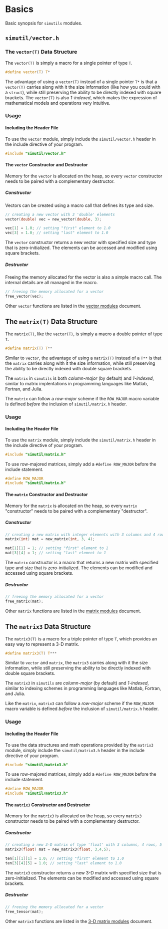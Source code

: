 # Basics

Basic synopsis for `simutils` modules.

## `simutil/vector.h`

### The `vector(T)` Data Structure

The `vector(T)` is simply a macro for a single pointer of type `T`.

```C
#define vector(T) T*
```

The advantage of using a `vector(T)` instead of a single pointer `T*` is that a `vector(T)` carries along with it the size information (like how you could with a `struct`), while still preserving the ability to be directly indexed with square brackets. The `vector(T)` is also *1-indexed*, which makes the expression of mathematical models and operations very intuitive.

### Usage

#### Including the Header File

To use the `vector` module, simply include the `simutil/vector.h` header in the include directive of your program.

```c
#include "simutil/vector.h"
```

#### The `vector` Constructor and Destructor

Memory for the `vector` is allocated on the heap, so every `vector` constructor needs to be paired with a complementary destructor.

##### Constructor

Vectors can be created using a macro call that defines its type and size.

```C
// creating a new vector with 3 'double' elements
vector(double) vec = new_vector(double, 3);

vec[1] = 1.0; // setting "first" element to 1.0
vec[3] = 1.0; // setting "last" element to 1.0
```

The `vector` constructor returns a new vector with specified size and type that is zero-initialized. The elements can be accessed and modified using square brackets.

##### Destructor

Freeing the memory allocated for the vector is also a simple macro call. The internal details are all managed in the macro.

```C
// freeing the memory allocated for a vector
free_vector(vec);
```

Other `vector` functions are listed in the [vector modules](./modules/vector.md) document.

## The `matrix(T)` Data Structure

The `matrix(T)`, like the `vector(T)`, is simply a macro a double pointer of type `T`.

```C
#define matrix(T) T**
```

Similar to `vector`, the advantage of using a `matrix(T)` instead of a `T**` is that the `matrix` carries along with it the size information, while still preserving the ability to be directly indexed with double square brackets.

The `matrix` in `simutils` is both *column-major* (by default) and *1-indexed*, similar to matrix implentations in programming languages like Matlab, Fortran, and Julia.

The `matrix` can follow a *row-major* scheme if the `ROW_MAJOR` macro variable is defined *before* the inclusion of `simutil/matrix.h` header.

### Usage

#### Including the Header File

To use the `matrix` module, simply include the `simutil/matrix.h` header in the include directive of your program.

```C
#include "simutil/matrix.h"
```

To use row-majored matrices, simply add a `#define ROW_MAJOR` before the include statement.

```C
#define ROW_MAJOR
#include "simutil/matrix.h"
```

#### The `matrix` Constructor and Destructor

Memory for the `matrix` is allocated on the heap, so every `matrix` "constructor" needs to be paired with a complementary "destructor".

##### Constructor

```C
// creating a new matrix with integer elements with 3 columns and 4 rows
matrix(int) mat = new_matrix(int, 3, 4);

mat[1][1] = 1; // setting "first" element to 1
mat[3][4] = 1; // setting "last" element to 1
```

The `matrix` constructor is a macro that returns a new matrix with specified type and size that is zero-initialized. The elements can be modified and accessed using square brackets.

##### Destructor

```C
// freeing the memory allocated for a vector
free_matrix(mat);
```

Other `matrix` functions are listed in the [matrix modules](./modules/matrix.md) document.


## The `matrix3` Data Structure

The `matrix3(T)` is a macro for a triple pointer of type `T`, which provides an easy way to represent a 3-D matrix.

```C
#define matrix3(T) T***
```

Similar to `vector` and `matrix`, the `matrix3` carries along with it the size information, while still preserving the ability to be directly indexed with double square brackets.

The `matrix3` in `simutils` are *column-major* (by default) and *1-indexed*, similar to indexing schemes in programming languages like Matlab, Fortran, and Julia.

Like the `matrix`, `matrix3` can follow a *row-major* scheme if the `ROW_MAJOR` macro variable is defined *before* the inclusion of `simutil/matrix.h` header.


### Usage

#### Including the Header File

To use the data structures and math operations provided by the `matrix3` module, simply include the `simutil/matrix3.h` header in the include directive of your program.

```c
#include "simutil/matrix3.h"
```

To use row-majored matrices, simply add a `#define ROW_MAJOR` before the include statement.

```C
#define ROW_MAJOR
#include "simutil/matrix3.h"
```

#### The `matrix3` Constructor and Destructor

Memory for the `matrix3` is allocated on the heap, so every `matrix3` constructor needs to be paired with a complementary destructor.

##### Constructor

```C
// creating a new 3-D matrix of type 'float' with 3 columns, 4 rows, 5 "pages"
matrix3(float) mat = new_matrix3(float, 3,4,5);

ten[1][1][1] = 1.0; // setting "first" element to 1.0
ten[3][4][5] = 1.0; // setting "last" element to 1.0
```

The `matrix3` constructor returns a new 3-D matrix with specified size that is zero-initialized. The elements can be modified and accessed using square brackets.

##### Destructor

```C
// freeing the memory allocated for a vector
free_tensor(mat);
```

Other `matrix3` functions are listed in the [3-D matrix modules](./modules/matrix3.md) document.
